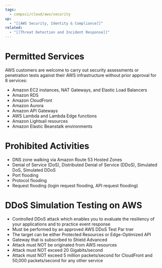 ```yaml
---
tags:
  - compsci/cloud/aws/security
up:
  - "[[AWS Security, Identity & Compliance]]"
related:
  - "[[Threat Detection and Incident Response]]"
---
```

# Permitted Services

AWS customers are welcome to carry out security assessments or penetration tests against their AWS infrastructure without prior approval for 8 services:

- Amazon EC2 instances, NAT Gateways, and Elastic Load Balancers
- Amazon RDS
- Amazon CloudFront  
- Amazon Aurora
- Amazon API Gateways
- AWS Lambda and Lambda Edge functions
- Amazon Lightsail resources
- Amazon Elastic Beanstalk environments

# Prohibited Activities

- DNS zone walking via Amazon Route 53 Hosted Zones
- Denial of Service (DoS), Distributed Denial of Service (DDoS), Simulated DoS, Simulated DDoS
- Port flooding
- Protocol flooding
- Request flooding (login request flooding, API request flooding)

# DDoS Simulation Testing on AWS

- Controlled DDoS attack which enables you to evaluate the resiliency of your applications and to practice event response
- Must be performed by an approved AWS DDoS Test Par tner
- The target can be either Protected Resources or Edge-Optimized API
- Gateway that is subscribed to Shield Advanced
- Attack must NOT be originated from AWS resources
- Attack must NOT exceed 20 Gigabits/second
- Attack must NOT exceed 5 million packets/second for CloudFront and 50,000 packets/second for any other service

